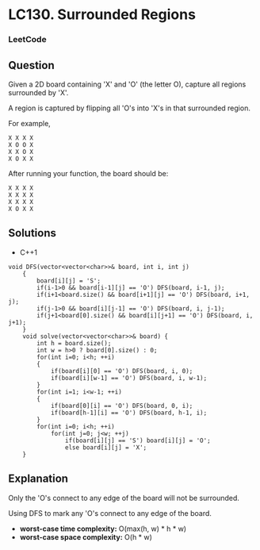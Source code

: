 # LC130. Surrounded Regions

### LeetCode

## Question

Given a 2D board containing 'X' and 'O' (the letter O), capture all regions surrounded by 'X'.

A region is captured by flipping all 'O's into 'X's in that surrounded region.

For example,

```
X X X X
X O O X
X X O X
X O X X
```

After running your function, the board should be:

```
X X X X
X X X X
X X X X
X O X X
```

## Solutions

* C++1
```
void DFS(vector<vector<char>>& board, int i, int j)
    {
        board[i][j] = 'S';
        if(i-1>0 && board[i-1][j] == 'O') DFS(board, i-1, j);
        if(i+1<board.size() && board[i+1][j] == 'O') DFS(board, i+1, j);
        if(j-1>0 && board[i][j-1] == 'O') DFS(board, i, j-1);
        if(j+1<board[0].size() && board[i][j+1] == 'O') DFS(board, i, j+1);
    }
    void solve(vector<vector<char>>& board) {
        int h = board.size();
        int w = h>0 ? board[0].size() : 0;
        for(int i=0; i<h; ++i)
        {
            if(board[i][0] == 'O') DFS(board, i, 0);
            if(board[i][w-1] == 'O') DFS(board, i, w-1);
        }
        for(int i=1; i<w-1; ++i)
        {
            if(board[0][i] == 'O') DFS(board, 0, i);
            if(board[h-1][i] == 'O') DFS(board, h-1, i);
        }
        for(int i=0; i<h; ++i)
            for(int j=0; j<w; ++j)
                if(board[i][j] == 'S') board[i][j] = 'O';
                else board[i][j] = 'X';
    }
```

## Explanation

Only the 'O's connect to any edge of the board will not be surrounded.

Using DFS to mark any 'O's connect to any edge of the board.

* **worst-case time complexity:** O(max(h, w) * h * w)
* **worst-case space complexity:** O(h * w)

